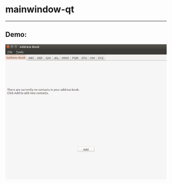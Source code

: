 # mainwindow-qt
----
## Demo:
![](https://github.com/rao1219/mainwindow-qt/blob/master/doc/demo.png)
